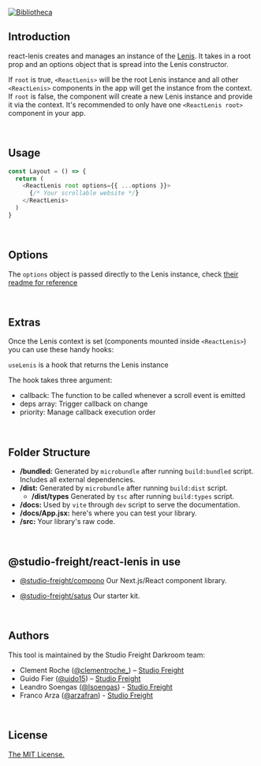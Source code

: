 [![Bibliotheca](https://assets.studiofreight.com/bibliotheca/header.png)](https://github.com/studio-freight/bibliotheca)

<!-- <p align="center">
  <a aria-label="Vercel logo" href="https://vercel.com">
    <img src="https://badgen.net/badge/icon/Next?icon=zeit&label&color=black&labelColor=black">
  </a>
  <br/>
  <a aria-label="NPM version" href="https://www.npmjs.com/package/swr">
    <img alt="" src="https://badgen.net/npm/v/swr?color=black&labelColor=black">
  </a>
  <a aria-label="Package size" href="https://bundlephobia.com/result?p=swr">
    <img alt="" src="https://badgen.net/bundlephobia/minzip/swr?color=black&labelColor=black">
  </a>
  <a aria-label="License" href="https://github.com/vercel/swr/blob/main/LICENSE">
    <img alt="" src="https://badgen.net/npm/license/swr?color=black&labelColor=black">
  </a>
</p> -->

## Introduction

react-lenis creates and manages an instance of the [Lenis](https://github.com/studio-freight/lenis).
It takes in a root prop and an options object that is spread into the Lenis constructor.

If `root` is true, `<ReactLenis>` will be the root Lenis instance and all other `<ReactLenis>` components in the app will get the instance from the context. If `root` is false, the component will create a new Lenis instance and provide it via the context. It's recommended to only have one `<ReactLenis root>` component in your app.

<br/>

## Usage

```js
const Layout = () => {
  return (
    <ReactLenis root options={{ ...options }}>
      {/* Your scrollable website */}
    </ReactLenis>
  )
}
```
<br/>

## Options
The `options` object is passed directly to the Lenis instance, check [their readme for reference](https://github.com/studio-freight/lenis#instance-settings)

<br/>

## Extras
Once the Lenis context is set (components mounted inside `<ReactLenis>`) you can use these handy hooks:

`useLenis` is a hook that returns the Lenis instance

The hook takes three argument:
- callback: The function to be called whenever a scroll event is emitted
- deps array: Trigger callback on change
- priority: Manage callback execution order


<br/>

## Folder Structure

- **/bundled:** Generated by `microbundle` after running `build:bundled` script. Includes all external dependencies.
- **/dist:** Generated by `microbundle` after running `build:dist` script.
  - **/dist/types** Generated by `tsc` after running `build:types` script.
- **/docs:** Used by `vite` through `dev` script to serve the documentation.
- **/docs/App.jsx:** here's where you can test your library.
- **/src:** Your library's raw code.

<br/>

## @studio-freight/react-lenis in use

- [@studio-freight/compono](https://github.com/studio-freight/compono) Our Next.js/React component library.

- [@studio-freight/satus](https://github.com/studio-freight/satus) Our starter kit.

<br/>

## Authors

This tool is maintained by the Studio Freight Darkroom team:

- Clement Roche ([@clementroche\_](https://twitter.com/clementroche_)) – [Studio Freight](https://studiofreight.com)
- Guido Fier ([@uido15](https://twitter.com/uido15)) – [Studio Freight](https://studiofreight.com)
- Leandro Soengas ([@lsoengas](https://twitter.com/lsoengas)) - [Studio Freight](https://studiofreight.com)
- Franco Arza ([@arzafran](https://twitter.com/arzafran)) - [Studio Freight](https://studiofreight.com)

<br/>

## License

[The MIT License.](https://opensource.org/licenses/MIT)
